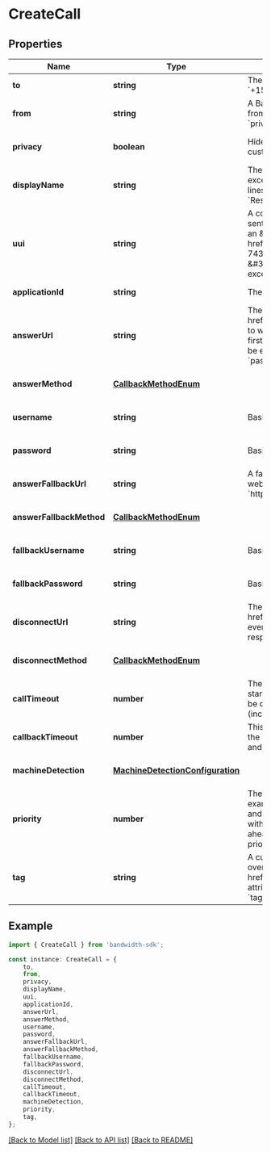 # CreateCall


## Properties

Name | Type | Description | Notes
------------ | ------------- | ------------- | -------------
**to** | **string** | The destination to call (must be an E.164 formatted number (e.g. &#x60;+15555551212&#x60;) or a SIP URI (e.g. &#x60;sip:user@server.example&#x60;)). | [default to undefined]
**from** | **string** | A Bandwidth phone number on your account the call should come from (must be in E.164 format, like &#x60;+15555551212&#x60;) even if &#x60;privacy&#x60; is set to true. | [default to undefined]
**privacy** | **boolean** | Hide the calling number. The &#x60;displayName&#x60; field can be used to customize the displayed name. | [optional] [default to undefined]
**displayName** | **string** | The caller display name to use when the call is created.  May not exceed 256 characters nor contain control characters such as new lines. If &#x60;privacy&#x60; is true, only the following values are valid: &#x60;Restricted&#x60;, &#x60;Anonymous&#x60;, &#x60;Private&#x60;, or &#x60;Unavailable&#x60;. | [optional] [default to undefined]
**uui** | **string** | A comma-separated list of \&#39;User-To-User\&#39; headers to be sent in the INVITE when calling a SIP URI. Each value must end with an \&#39;encoding\&#39; parameter as described in &lt;a href&#x3D;\&#39;https://tools.ietf.org/html/rfc7433\&#39;&gt;RFC 7433&lt;/a&gt;. Only \&#39;jwt\&#39;, \&#39;base64\&#39; and \&#39;hex\&#39; encodings are allowed. The entire value cannot exceed 350 characters, including parameters and separators. | [optional] [default to undefined]
**applicationId** | **string** | The id of the application associated with the &#x60;from&#x60; number. | [default to undefined]
**answerUrl** | **string** | The full URL to send the &lt;a href&#x3D;\&#39;/docs/voice/webhooks/answer\&#39;&gt;Answer&lt;/a&gt; event to when the called party answers. This endpoint should return the first &lt;a href&#x3D;\&#39;/docs/voice/bxml\&#39;&gt;BXML document&lt;/a&gt; to be executed in the call.  Must use &#x60;https&#x60; if specifying &#x60;username&#x60; and &#x60;password&#x60;. | [default to undefined]
**answerMethod** | [**CallbackMethodEnum**](CallbackMethodEnum.md) |  | [optional] [default to undefined]
**username** | **string** | Basic auth username. | [optional] [default to undefined]
**password** | **string** | Basic auth password. | [optional] [default to undefined]
**answerFallbackUrl** | **string** | A fallback url which, if provided, will be used to retry the &#x60;answer&#x60; webhook delivery in case &#x60;answerUrl&#x60; fails to respond  Must use &#x60;https&#x60; if specifying &#x60;fallbackUsername&#x60; and &#x60;fallbackPassword&#x60;. | [optional] [default to undefined]
**answerFallbackMethod** | [**CallbackMethodEnum**](CallbackMethodEnum.md) |  | [optional] [default to undefined]
**fallbackUsername** | **string** | Basic auth username. | [optional] [default to undefined]
**fallbackPassword** | **string** | Basic auth password. | [optional] [default to undefined]
**disconnectUrl** | **string** | The URL to send the &lt;a href&#x3D;\&#39;/docs/voice/webhooks/disconnect\&#39;&gt;Disconnect&lt;/a&gt; event to when the call ends. This event does not expect a BXML response. | [optional] [default to undefined]
**disconnectMethod** | [**CallbackMethodEnum**](CallbackMethodEnum.md) |  | [optional] [default to undefined]
**callTimeout** | **number** | The timeout (in seconds) for the callee to answer the call after it starts ringing. If the call does not start ringing within 30s, the call will be cancelled regardless of this value.  Can be any numeric value (including decimals) between 1 and 300. | [optional] [default to 30]
**callbackTimeout** | **number** | This is the timeout (in seconds) to use when delivering webhooks for the call. Can be any numeric value (including decimals) between 1 and 25. | [optional] [default to 15]
**machineDetection** | [**MachineDetectionConfiguration**](MachineDetectionConfiguration.md) |  | [optional] [default to undefined]
**priority** | **number** | The priority of this call over other calls from your account. For example, if during a call your application needs to place a new call and bridge it with the current call, you might want to create the call with priority 1 so that it will be the next call picked off your queue, ahead of other less time sensitive calls. A lower value means higher priority, so a priority 1 call takes precedence over a priority 2 call. | [optional] [default to 5]
**tag** | **string** | A custom string that will be sent with all webhooks for this call unless overwritten by a future &lt;a href&#x3D;\&#39;/docs/voice/bxml/tag\&#39;&gt;&#x60;&lt;Tag&gt;&#x60;&lt;/a&gt; verb or &#x60;tag&#x60; attribute on another verb, or cleared.  May be cleared by setting &#x60;tag&#x3D;\&quot;\&quot;&#x60;  Max length 256 characters. | [optional] [default to undefined]

## Example

```typescript
import { CreateCall } from 'bandwidth-sdk';

const instance: CreateCall = {
    to,
    from,
    privacy,
    displayName,
    uui,
    applicationId,
    answerUrl,
    answerMethod,
    username,
    password,
    answerFallbackUrl,
    answerFallbackMethod,
    fallbackUsername,
    fallbackPassword,
    disconnectUrl,
    disconnectMethod,
    callTimeout,
    callbackTimeout,
    machineDetection,
    priority,
    tag,
};
```

[[Back to Model list]](../README.md#documentation-for-models) [[Back to API list]](../README.md#documentation-for-api-endpoints) [[Back to README]](../README.md)
